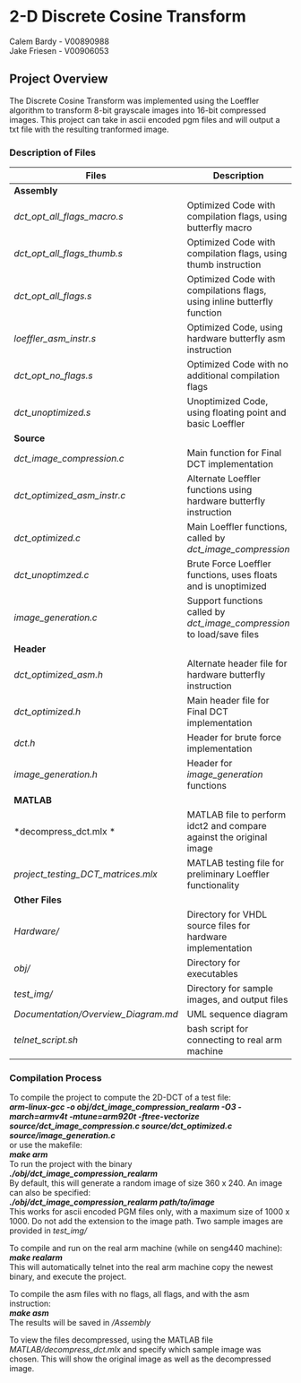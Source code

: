 # 2-D Discrete Cosine Transform
Calem Bardy - V00890988  
Jake Friesen - V00906053

## Project Overview
The Discrete Cosine Transform was implemented using the Loeffler algorithm to transform 8-bit grayscale images into 16-bit compressed images. This project can take in ascii encoded pgm files and will output a txt file with the resulting tranformed image. 

### Description of Files
|Files                        | Description                                                             |
|-----------------------------|-------------------------------------------------------------------------|
|**Assembly**                 |                                                                         |
| *dct_opt_all_flags_macro.s* | Optimized Code with compilation flags, using butterfly macro            |
| *dct_opt_all_flags_thumb.s* | Optimized Code with compilation flags, using thumb instruction          |
| *dct_opt_all_flags.s*       | Optimized Code with compilations flags, using inline butterfly function |
| *loeffler_asm_instr.s*      | Optimized Code, using hardware butterfly asm instruction                |
| *dct_opt_no_flags.s*        | Optimized Code with no additional compilation flags                     |
| *dct_unoptimized.s*         | Unoptimized Code, using floating point and basic Loeffler               |
|**Source**                   |                                                                         |
|*dct_image_compression.c*    | Main function for Final DCT implementation                              |
|*dct_optimized_asm_instr.c*  | Alternate Loeffler functions using hardware butterfly instruction       |
|*dct_optimized.c*            | Main Loeffler functions, called by *dct_image_compression*              |
|*dct_unoptimzed.c*           | Brute Force Loeffler functions, uses floats and is unoptimized          |
|*image_generation.c*         | Support functions called by *dct_image_compression* to load/save files  |
|**Header**                   |                                                                         |
|*dct_optimized_asm.h*        | Alternate header file for hardware butterfly instruction                |
|*dct_optimized.h*            | Main header file for Final DCT implementation                           |
|*dct.h*                      | Header for brute force implementation                                   |
|*image_generation.h*         | Header for *image_generation* functions                                 |
|**MATLAB**                   |                                                                         |
|*decompress_dct.mlx *        | MATLAB file to perform idct2 and compare against the original image     |
|*project_testing_DCT_matrices.mlx*| MATLAB testing file for preliminary Loeffler functionality         |
|**Other Files**              |                                                                         |
|*Hardware/*                  |   Directory for VHDL source files for hardware implementation           |
|*obj/*                       | Directory for executables                                               |
|*test_img/*                  | Directory for sample images, and output files                           |
|*Documentation/Overview_Diagram.md* | UML sequence diagram                                             |
|*telnet_script.sh*           | bash script for connecting to real arm machine                          |


### Compilation Process
To compile the project to compute the 2D-DCT of a test file:  
***arm-linux-gcc -o obj/dct_image_compression_realarm  -O3 -march=armv4t -mtune=arm920t -ftree-vectorize  source/dct_image_compression.c source/dct_optimized.c source/image_generation.c***  
or use the makefile:  
***make arm***  
To run the project with the binary  
***./obj/dct_image_compression_realarm***  
By default, this will generate a random image of size 360 x 240. An image can also be specified:  
***./obj/dct_image_compression_realarm path/to/image***  
This works for ascii encoded PGM files only, with a maximum size of 1000 x 1000. Do not add the extension to the image path. Two sample images are provided in *test_img/*  
  
To compile and run on the real arm machine (while on seng440 machine):  
***make realarm***   
This will automatically telnet into the real arm machine copy the newest binary, and execute the project.   
  
To compile the asm files with no flags, all flags, and with the asm instruction:  
***make asm***  
The results will be saved in */Assembly*  
  
To view the files decompressed, using the MATLAB file *MATLAB/decompress_dct.mlx* and specify which sample image was chosen. This will show the original image as well as the decompressed image.  